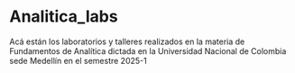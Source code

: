 # Analitica_labs

Acá están los laboratorios y talleres realizados en la materia de Fundamentos de Analítica dictada en la Universidad Nacional de Colombia sede Medellín en el semestre 2025-1
